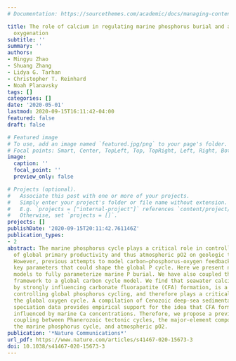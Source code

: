 ```yaml
---
# Documentation: https://sourcethemes.com/academic/docs/managing-content/

title: The role of calcium in regulating marine phosphorus burial and atmospheric
  oxygenation
subtitle: ''
summary: ''
authors:
- Mingyu Zhao
- Shuang Zhang
- Lidya G. Tarhan
- Christopher T. Reinhard
- Noah Planavsky
tags: []
categories: []
date: '2020-05-01'
lastmod: 2020-09-15T16:11:42-04:00
featured: false
draft: false

# Featured image
# To use, add an image named `featured.jpg/png` to your page's folder.
# Focal points: Smart, Center, TopLeft, Top, TopRight, Left, Right, BottomLeft, Bottom, BottomRight.
image:
  caption: ''
  focal_point: ''
  preview_only: false

# Projects (optional).
#   Associate this post with one or more of your projects.
#   Simply enter your project's folder or file name without extension.
#   E.g. `projects = ["internal-project"]` references `content/project/deep-learning/index.md`.
#   Otherwise, set `projects = []`.
projects: []
publishDate: '2020-09-15T20:11:42.761146Z'
publication_types:
- 2
abstract: The marine phosphorus cycle plays a critical role in controlling the extent
  of global primary productivity and thus atmospheric pO2 on geologic time scales.
  However, previous attempts to model carbon–phosphorus-oxygen feedbacks have neglected
  key parameters that could shape the global P cycle. Here we present new diagenetic
  models to fully parameterize marine P burial. We have also coupled this diagenetic
  framework to a global carbon cycle model. We find that seawater calcium concentration,
  by strongly influencing carbonate fluorapatite (CFA) formation, is a key factor
  controlling global phosphorus cycling, and therefore plays a critical role in shaping
  the global oxygen cycle. A compilation of Cenozoic deep-sea sedimentary phosphorus
  speciation data provides empirical support for the idea that CFA formation is strongly
  influenced by marine Ca concentrations. Therefore, we propose a previously overlooked
  coupling between Phanerozoic tectonic cycles, the major-element composition of seawater,
  the marine phosphorus cycle, and atmospheric pO2.
publication: '*Nature Communications*'
url_pdf: https://www.nature.com/articles/s41467-020-15673-3
doi: 10.1038/s41467-020-15673-3
---
```

